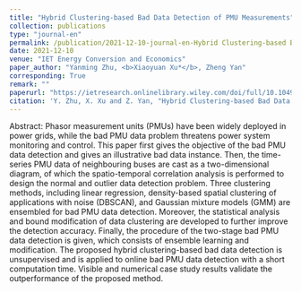 ```yaml
---
title: "Hybrid Clustering-based Bad Data Detection of PMU Measurements"
collection: publications
type: "journal-en"
permalink: /publication/2021-12-10-journal-en-Hybrid Clustering-based Bad Data Detection of PMU Measurements
date: 2021-12-10
venue: "IET Energy Conversion and Economics"
paper_author: "Yanming Zhu, <b>Xiaoyuan Xu*</b>, Zheng Yan"
corresponding: True
remark: ""
paperurl: "https://ietresearch.onlinelibrary.wiley.com/doi/full/10.1049/enc2.12049"
citation: 'Y. Zhu, X. Xu and Z. Yan, "Hybrid Clustering-based Bad Data Detection of PMU Measurements," <i>IET Energy Conversion and Economics</i>, vol. 2, no. 4, pp. 235-247, 2021.'
---
```


Abstract:
Phasor measurement units (PMUs) have been widely deployed in power grids, while the bad PMU data problem threatens power system monitoring and control. This paper first gives the objective of the bad PMU data detection and gives an illustrative bad data instance. Then, the time-series PMU data of neighbouring buses are cast as a two-dimensional diagram, of which the spatio-temporal correlation analysis is performed to design the normal and outlier data detection problem. Three clustering methods, including linear regression, density-based spatial clustering of applications with noise (DBSCAN), and Gaussian mixture models (GMM) are ensembled for bad PMU data detection. Moreover, the statistical analysis and bound modification of data clustering are developed to further improve the detection accuracy. Finally, the procedure of the two-stage bad PMU data detection is given, which consists of ensemble learning and modification. The proposed hybrid clustering-based bad data detection is unsupervised and is applied to online bad PMU data detection with a short computation time. Visible and numerical case study results validate the outperformance of the proposed method.